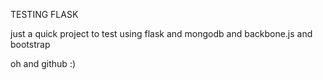 TESTING FLASK

just a quick project to test using flask and mongodb and backbone.js and bootstrap 

oh and github :)